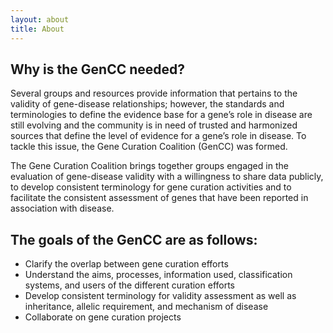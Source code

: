 ```yaml
---
layout: about
title: About
---
```

## Why is the GenCC needed?
Several groups and resources provide information that pertains to the validity of gene-disease relationships; however, the standards and terminologies to define the evidence base for a gene’s role in disease are still evolving and the community is in need of trusted and harmonized sources that define the level of evidence for a gene’s role in disease. To tackle this issue, the Gene Curation Coalition (GenCC) was formed.

The Gene Curation Coalition brings together groups engaged in the evaluation of gene-disease validity with a willingness to share data publicly, to develop consistent terminology for gene curation activities and to facilitate the consistent assessment of genes that have been reported in association with disease.

## The goals of the GenCC are as follows:
- Clarify the overlap between gene curation efforts
- Understand the aims, processes, information used, classification systems, and users of the different curation efforts
- Develop consistent terminology for validity assessment as well as inheritance, allelic requirement, and mechanism of disease
- Collaborate on gene curation projects